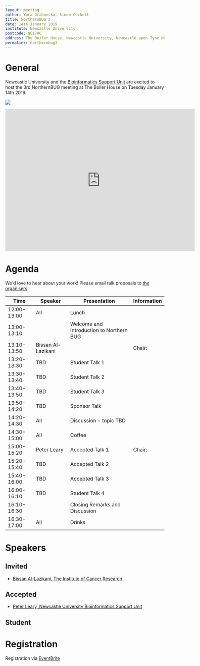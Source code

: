 ```yaml
---
layout: meeting
author: Yura Grabovska, Simon Cockell
title: NorthernBUG 3
date: 14th January 2019
institute: Newcastle University
postcode: NE17RU
address: The Boiler House, Newcastle University, Newcastle upon Tyne NE1 7RU
permalink: northernbug3
---
```


# General

Newcastle University and the <a href='https://www.ncl.ac.uk/bsu'>Bioinformatics Support Unit</a> are excited to host the 3rd
NorthernBUG meeting at The Boiler House on Tuesday January 14th 2019.

![](https://s0.geograph.org.uk/geophotos/05/62/09/5620972_954e20ba_1024x1024.jpg)

<iframe height="450" src="https://www.google.com/maps/embed?pb=!1m18!1m12!1m3!1d2289.664651452773!2d-1.6181748839598145!3d54.978979858871156!2m3!1f0!2f0!3f0!3m2!1i1024!2i768!4f13.1!3m3!1m2!1s0x487e70cc6ec35d25%3A0xd0d558159c106de1!2sThe+Boiler+House!5e0!3m2!1sen!2suk!4v1515585344838" style="border: 0;" width="600" allowfullscreen></iframe>


# Agenda

We'd love to hear about your work! Please email talk proposals to <a href='mailto:yura_dot_grabovska_at_newcastle_dot_ac_dot_uk'>the organisers</a>.

| Time          | Speaker | Presentation | Information |
|---------------|---------|--------------|-------------|
| 12:00-13:00 | All | Lunch | |
| 13:00-13:10 | | Welcome and Introduction to Northern BUG | |
| 13:10-13:50 | Bissan Al-Lazikani | | Chair: |
| 13:20-13:30 | TBD | Student Talk 1 | |
| 13:30-13:40 | TBD | Student Talk 2 | |
| 13:40-13:50 | TBD | Student Talk 3 | |
| 13:50-14:20 | TBD | Sponsor Talk | |
| 14:20-14:30 | All | Discussion - topic TBD | |
| 14:30-15:00 | All | Coffee | |
| 15:00-15:20 | Peter Leary | Accepted Talk 1 | Chair: |
| 15:20-15:40 | TBD | Accepted Talk 2 | |
| 15:40-16:00 | TBD | Accepted Talk 3 | |
| 16:00-16:10 | TBD | Student Talk 4 | |
| 16:10-16:30 | | Closing Remarks and Discussion | |
| 16:30-17:00 | All | Drinks | |

# Speakers

## Invited

- [Bissan Al-Lazikani, The Institute of Cancer Research](https://www.icr.ac.uk/our-research/researchers-and-teams/professor-bissan-al-lazikani)


## Accepted

 - [Peter Leary, Newcastle University Bioinformatics Support Unit](https://ncl.ac.uk/bsu)

## Student

# Registration

Registration via <a href='https://www.eventbrite.com/e/northernbug-3-newcastle-tickets-52004308286?aff=ebdssbdestsearch'>EventBrite</a>
